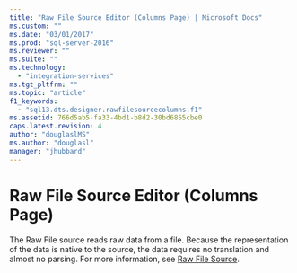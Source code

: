 ```yaml
---
title: "Raw File Source Editor (Columns Page) | Microsoft Docs"
ms.custom: ""
ms.date: "03/01/2017"
ms.prod: "sql-server-2016"
ms.reviewer: ""
ms.suite: ""
ms.technology: 
  - "integration-services"
ms.tgt_pltfrm: ""
ms.topic: "article"
f1_keywords: 
  - "sql13.dts.designer.rawfilesourcecolumns.f1"
ms.assetid: 766d5ab5-fa33-4bd1-b8d2-30bd6855cbe0
caps.latest.revision: 4
author: "douglaslMS"
ms.author: "douglasl"
manager: "jhubbard"
---
```

# Raw File Source Editor (Columns Page)
  The Raw File source reads raw data from a file. Because the representation of the data is native to the source, the data requires no translation and almost no parsing. For more information, see [Raw File Source](../../integration-services/data-flow/raw-file-source.md).  
  
  